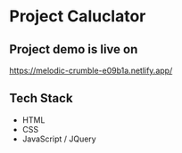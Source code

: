 # Project Caluclator

## Project demo is live on
https://melodic-crumble-e09b1a.netlify.app/

## Tech Stack
- HTML
- CSS
- JavaScript / JQuery
